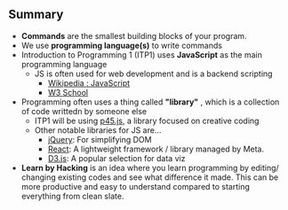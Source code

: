 ## Summary
- **Commands** are the smallest building blocks of your program. 
- We use **programming language(s)** to write commands
- Introduction to Programming 1 (ITP1) uses **JavaScript** as the main programming language
	- JS is often used for web development and is a backend scripting
		- [Wikipedia : JavaScript](https://en.wikipedia.org/wiki/JavaScript)
		- [W3 School](https://www.w3schools.com/js/)
- Programming often uses a thing called **"library"** , which is a collection of code writtedn by someone else
	- ITP1 will be using [p45.js](https://p5js.org/), a library focused on creative coding
	- Other notable libraries for JS are...
		- [jQuery](https://jquery.com/): For simplifying DOM
		- [React](https://react.dev/): A lightweight framework / library managed by Meta. 
		- [D3.js](https://d3js.org/): A popular selection for data viz
- **Learn by Hacking** is an idea where you learn programming by editing/ changing existing codes and see what difference it made. This can be more productive and easy to understand compared to starting everything from clean slate. 